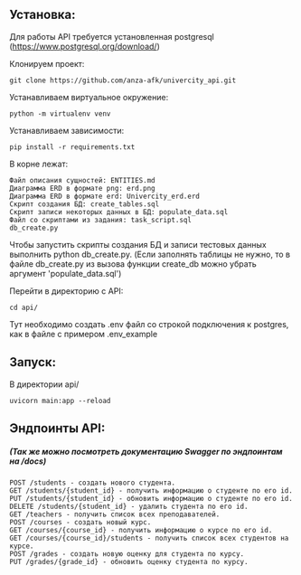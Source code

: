 ## Установка:

Для работы API требуется установленная postgresql (https://www.postgresql.org/download/)

Клонируем проект:  

    git clone https://github.com/anza-afk/univercity_api.git  

Устанавливаем виртуальное окружение:  
    
    python -m virtualenv venv

Устанавливаем зависимости:  

    pip install -r requirements.txt
    
В корне лежат:  
    
    Файл описания сущностей: ENTITIES.md
    Диаграмма ERD в формате png: erd.png
    Диаграмма ERD в формате erd: Univercity_erd.erd
    Скрипт создания БД: create_tables.sql
    Скрипт записи некоторых данных в БД: populate_data.sql
    Файл со скриптами из задания: task_script.sql
    db_create.py

Чтобы запустить скрипты создания БД и записи тестовых данных выполнить python db_create.py. 
(Если заполнять таблицы не нужно, то в файле db_create.py из вызова функции create_db можно убрать аргумент 'populate_data.sql')  

Перейти в директорию с API:  

    cd api/
    
Тут необходимо создать .env файл со строкой подключения к postgres, как в файле с примером .env_example  

## Запуск:  

В директории api/ 

    uvicorn main:app --reload


## Эндпоинты API:  
##### (Так же можно посмотреть документацию Swagger по эндпоинтам на /docs)

    POST /students - создать нового студента.
    GET /students/{student_id} - получить информацию о студенте по его id.
    PUT /students/{student_id} - обновить информацию о студенте по его id.
    DELETE /students/{student_id} - удалить студента по его id.
    GET /teachers - получить список всех преподавателей.
    POST /courses - создать новый курс.
    GET /courses/{course_id} - получить информацию о курсе по его id.
    GET /courses/{course_id}/students - получить список всех студентов на курсе.
    POST /grades - создать новую оценку для студента по курсу.
    PUT /grades/{grade_id} - обновить оценку студента по курсу.  
